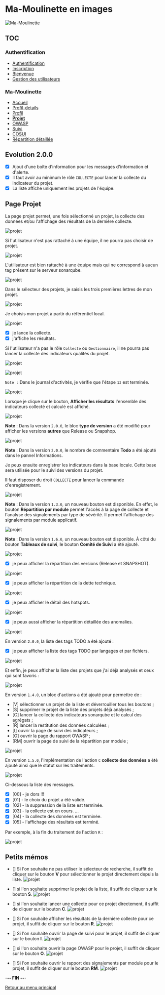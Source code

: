 # Ma-Moulinette en images

![Ma-Moulinette](/documentation/ressources/home-000.jpg)

## TOC

### Authentification

* [Authentification](/documentation/authentification.md)
* [Inscription](/documentation/inscription.md)
* [Bienvenue]((/documentation/bienvenue.md))
* [Gestion des utilisateurs](utilisateur.md)

### Ma-Moulinette

* [Accueil](/documentation/accueil.md)
* [Profil-details](/documentation/profil-details.md)
* [Profil](/documentation/profil.md)
* [**Projet**](/documentation/projet.md)
* [OWASP](/documentation/owasp.md)
* [Suivi](/documentation/suivi.md)
* [COSUI](/documentation/cosui.md)
* [Répartition détaillée](/documentation/repartition_details.md)

## Evolution 2.0.0

* [x] Ajout d'une boîte d'information pour les messages d'information et d'alerte.
* [x] Il faut avoir au minimum le rôle `COLLECTE` pour lancer la collecte du indicateur du projet.
* [x]  La liste affiche uniquement les projets de l'équipe.

## Page Projet

La page projet permet, une fois sélectionné un projet, la collecte des données et/ou l'affichage des résultats de la dernière collecte.

![projet](/documentation/ressources/projet-000.jpg)

Si l'utilisateur n'est pas rattaché à une équipe, il ne pourra pas choisir de projet.

![projet](/documentation/ressources/projet-000b.jpg)

L'utilisateur est bien rattaché à une équipe mais qui ne correspond à aucun tag présent sur le serveur sonarqube.

![projet](/documentation/ressources/projet-000c.jpg)

Dans le sélecteur des projets, je saisis les trois premières lettres de mon projet.

![projet](/documentation/ressources/projet-001.jpg)

Je choisis mon projet à partir du référentiel local.

![projet](/documentation/ressources/projet-001b.jpg)

* [x] je lance la collecte.
* [X] j'affiche les résultats.

Si l'utilisateur n'a pas le rôle `Collecte` ou `Gestionnaire`, il ne pourra pas lancer la collecte des indicateurs qualités du projet.

![projet](/documentation/ressources/projet-001c.jpg)

![projet](/documentation/ressources/projet-001d.jpg)

`Note :` Dans le journal d'activités, je vérifie que l'étape `13` est terminée.

![projet](/documentation/ressources/projet-002.jpg)

Lorsque je clique sur le bouton, **Afficher les résultats** l'ensemble des indicateurs collecté et calculé est affiché.

![projet](/documentation/ressources/projet-003.jpg)

**Note** : Dans la version `2.0.0`, le bloc **type de version** a été modifié pour afficher les versions **autres** que Release ou Snapshop.

![projet](/documentation/ressources/projet-003a.jpg)

**Note** : Dans la version `2.0.0`, le nombre de commentaire **Todo** a été ajouté dans le pannel Informations.

Je peux ensuite enregistrer les indicateurs dans la base locale. Cette base sera utilisée pour le suivi des versions du projet.

Il faut disposer du droit `COLLECTE` pour lancer la commande d'enregistrement.

![projet](/documentation/ressources/projet-003d.jpg)

**Note** : Dans la version `1.3.0`, un nouveau bouton est disponible.
En effet, le bouton **Répartition par module** permet l'accès à la page de collecte et l'analyse des signalements par type de sévérité. Il permet l'affichage des signalements par module applicatif.

![projet](/documentation/ressources/projet-003b.jpg)

**Note** : Dans la version `1.6.0`, un nouveau bouton est disponible.
À côté du bouton **Tableaux de suivi**, le bouton **Comité de Suivi** a été ajouté.

![projet](/documentation/ressources/projet-003c.jpg)

* [x] je peux afficher la répartition des versions (Release et SNAPSHOT).

![projet](/documentation/ressources/projet-008.jpg)

* [x] je peux afficher la répartition de la dette technique.

![projet](/documentation/ressources/projet-004.jpg)

* [x] je peux afficher le détail des hotspots.

![projet](/documentation/ressources/projet-005.jpg)

* [x] je peux aussi afficher la répartition détaillée des anomalies.

![projet](/documentation/ressources/projet-006.jpg)

En version `2.0.0`, la liste des tags TODO a été ajouté :

* [x] je peux afficher la liste des tags TODO par langages et par fichiers.

![projet](/documentation/ressources/projet-009.jpg)

Et enfin, je peux afficher la liste des projets que j'ai déjà analysés et ceux qui sont favoris :

![projet](/documentation/ressources/projet-007.jpg)

En version `1.4.0`, un bloc d'actions a été ajouté pour permettre de :

* [V] sélectionner un projet de la liste et déverrouiller tous les boutons ;
* [S] supprimer le projet de la liste des projets déjà analysés ;
* [C] lancer la collecte des indicateurs sonarqube et le calcul des agrégats ;
* [R] lancer la restitution des données calculées ;
* [I] ouvrir la page de suivi des indicateurs ;
* [O] ouvrir la page du rapport OWASP ;
* [RM] ouvrir la page de suivi de la répartition par module ;

![projet](/documentation/ressources/projet-007b.jpg)

En version `1.5.0`, l'implémentation de l'action `C` **collecte des données** a été ajouté ainsi que le statut sur les traitements.

![projet](/documentation/ressources/projet-007a.jpg)

Ci-dessous la liste des messages.

* [x] [00] - je dors !!!
* [x] [01] - le choix du projet a été validé.
* [x] [02] - la suppression de la liste est terminée.
* [x] [03] - la collecte est en cours. ...
* [x] [04] - la collecte des données est terminée.
* [x] [05] - l'affichage des résultats est terminé.

Par exemple, à la fin du traitement de l'action `R` :

![projet](/documentation/ressources/projet-007aa.jpg)

## Petits mémos

* [] Si l'on souhaite ne pas utiliser le sélecteur de recherche, il suffit de cliquer sur le bouton **V** pour sélectionner le projet directement depuis la liste.
![projet](/documentation/ressources/projet-007c.jpg)

* [] si l'on souhaite supprimer le projet de la liste, il suffit de cliquer sur le bouton **S**.
![projet](/documentation/ressources/projet-007d.jpg)

* []  si l'on souhaite lancer une collecte pour ce projet directement, il suffit de cliquer sur le bouton **C**.
![projet](/documentation/ressources/projet-007e.jpg)

* [] Si l'on souhaite afficher les résultats de la dernière collecte pour ce projet, il suffit de cliquer sur le bouton **R**.
![projet](/documentation/ressources/projet-007f.jpg)

* [] Si l'on souhaite ouvrir la page de suivi pour le projet, il suffit de cliquer sur le bouton **I**.
![projet](/documentation/ressources/projet-007g.jpg)

* []  si l'on souhaite ouvrir la page OWASP pour le projet, il suffit de cliquer sur le bouton **O**.
![projet](/documentation/ressources/projet-007h.jpg)

* []  Si l'on souhaite ouvrir le rapport des signalements par module pour le projet, il suffit de cliquer sur le bouton **RM**.
![projet](/documentation/ressources/projet-007i.jpg)

-**-- FIN --**-

[Retour au menu principal](/README.md)
